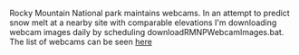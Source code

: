 Rocky Mountain National park maintains webcams. In an attempt to predict snow melt at a nearby site with comparable elevations I'm downloading webcam images daily by scheduling downloadRMNPWebcamImages.bat. The list of webcams can be seen [here](https://www.nps.gov/romo/learn/photosmultimedia/webcams.htm)